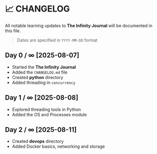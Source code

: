 # 📈 CHANGELOG

All notable learning updates to **The Infinity Journal** will be documented in this file.
> Dates are specified in `YYYY-MM-DD` format

## Day 0 / ∞ [2025-08-07]
- Started the **The Infinity Journal**
- Added the `CHANGELOG.md` file
- Created **python** directory
- Added threading in `concurrency`

## Day 1 / ∞ [2025-08-08]
- Explored threading tools in Python
- Added the OS and Processes module

## Day 2 / ∞ [2025-08-11]
- Created **devops** directory
- Added Docker basics, networking and storage
